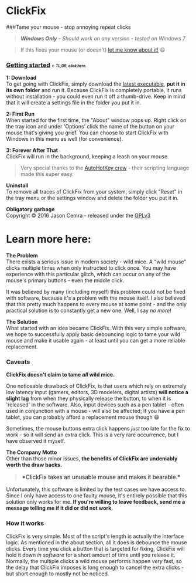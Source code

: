 # ClickFix
###Tame your mouse - stop annoying repeat clicks
> ***Windows Only*** - *Should work on any version - tested on Windows 7*

> If this fixes your mouse (or doesn't) [let me know about it!](mailto:cemrajc+clickfix@gmail.com) :smile:


### [Getting started](https://github.com/cemrajc/clickfix/releases/latest) <span style="font-size:60%">*&larr; TL;DR, click here.*</span>

**1: Download**<br>
To get going with ClickFix, simply download the [latest executable](https://github.com/cemrajc/clickfix/releases/latest), **put it in its own folder** and run it. Because ClickFix is completely portable, it runs without installation - you could even run it off a thumb-drive. Keep in mind that it will create a settings file in the folder you put it in.

**2: First Run**<br>
When started for the first time, the "About" window pops up. Right click on the tray icon and under 'Options' click the name of the button on your mouse that's giving you grief. You can choose to start ClickFix with Windows in this menu as well (for convenience).

**3: Forever After That**<br>
ClickFix will run in the background, keeping a leash on your mouse.

> Very special thanks to the [AutoHotKey crew](https://autohotkey.com/) - their scripting language made this super easy.

**Uninstall**<br>
To remove all traces of ClickFix from your system, simply click "Reset" in the tray menu or the settings window and delete the folder you put it in.

**Obligatory garbage**<br>
Copyright &copy; 2016 Jason Cemra - released under the [GPLv3](http://www.gnu.org/licenses/)



# Learn more here:
**The Problem**<br>
There exists a serious issue in modern society - wild mice. A "wild mouse" clicks multiple times when only instructed to click once. You may have experience with this particular glitch, which can occur on any of the mouse's primary buttons - even the middle click.

It was believed by many (including myself) this problem could not be fixed with software, because it's a problem with the mouse itself. I also believed that this pretty much happens to every mouse at some point - and the only practical solution is to constantly get a new one. Well, I say *no more*!

**The Solution**<br>
What started with an idea became ClickFix. With this very simple software, we hope to successfully apply basic debouncing logic to tame your wild mouse and make it usable again - at least until you can get a more reliable replacement.


### Caveats

**ClickFix doesn't claim to tame *all* wild mice.**

One noticeable drawback of ClickFix, is that users which rely on extremely low latency input (gamers, editors, 3D modelers, digital artists) **will notice a slight lag** from when they physically release the button, to when it is 'released' in the software. Also, input devices such as a pen tablet - often used in conjunction with a mouse - will also be affected; if you have a pen tablet, you can probably afford a replacement mouse though :smile:

Sometimes, the mouse buttons extra click happens *just* too late for the fix to work - so it will send an extra click. This is a very rare occurrence, but I have observed it myself.

**The Company Motto**<br>
Other than those minor issues, **the benefits of ClickFix are undeniably worth the draw backs.**
<blockquote style="color: #111; font-size:110%;"> *ClickFix takes an unusable mouse and makes it bearable.*</blockquote>

Unfortunately, this software is limited by the test cases we have access to. Since I only have access to one faulty mouse, it's entirely possible that this solution only works for me. **If you're willing to leave feedback, send me a message telling me if it did or did not work.**

### How it works

ClickFix is very simple. Most of the script's length is actually the interface logic. As mentioned in the about section, all it does is debounce the mouse clicks. Every time you click a button that is targeted for fixing, ClickFix will hold it down *in software* for a short amount of time until you release it. Normally, the multiple clicks a wild mouse performs happen *very* fast, so the delay that ClickFix imposes is long enough to cancel the extra clicks - but short enough to mostly not be noticed.
